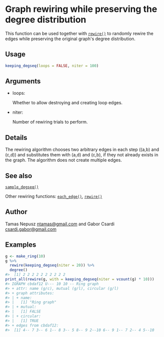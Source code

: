 # Graph rewiring while preserving the degree distribution

This function can be used together with
[`rewire()`](https://r.igraph.org/reference/rewire.md) to randomly
rewire the edges while preserving the original graph's degree
distribution.

## Usage

``` r
keeping_degseq(loops = FALSE, niter = 100)
```

## Arguments

- loops:

  Whether to allow destroying and creating loop edges.

- niter:

  Number of rewiring trials to perform.

## Details

The rewiring algorithm chooses two arbitrary edges in each step ((a,b)
and (c,d)) and substitutes them with (a,d) and (c,b), if they not
already exists in the graph. The algorithm does not create multiple
edges.

## See also

[`sample_degseq()`](https://r.igraph.org/reference/sample_degseq.md)

Other rewiring functions:
[`each_edge()`](https://r.igraph.org/reference/each_edge.md),
[`rewire()`](https://r.igraph.org/reference/rewire.md)

## Author

Tamas Nepusz <ntamas@gmail.com> and Gabor Csardi
<csardi.gabor@gmail.com>

## Examples

``` r
g <- make_ring(10)
g %>%
  rewire(keeping_degseq(niter = 20)) %>%
  degree()
#>  [1] 2 2 2 2 2 2 2 2 2 2
print_all(rewire(g, with = keeping_degseq(niter = vcount(g) * 10)))
#> IGRAPH cbdaf12 U--- 10 10 -- Ring graph
#> + attr: name (g/c), mutual (g/l), circular (g/l)
#> + graph attributes:
#> | + name:
#> |   [1] "Ring graph"
#> | + mutual:
#> |   [1] FALSE
#> | + circular:
#> |   [1] TRUE
#> + edges from cbdaf12:
#>  [1] 4-- 7 3-- 6 1-- 8 3-- 5 8-- 9 2--10 6-- 9 1-- 7 2-- 4 5--10
```
